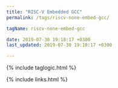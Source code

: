 ```yaml
---
title: "RISC-V Embedded GCC"
permalink: /tags/riscv-none-embed-gcc/

tagName: riscv-none-embed-gcc

date: 2019-07-30 19:18:17 +0300
last_updated: 2019-07-30 19:18:17 +0300

---
```


{% include taglogic.html %}

{% include links.html %}
